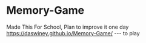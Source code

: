 # Memory-Game
Made This For School, Plan to improve it one day
https://daswiney.github.io/Memory-Game/ --- to play
